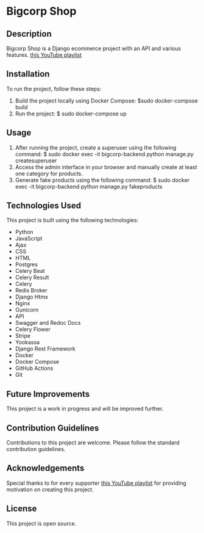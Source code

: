 # Bigcorp Shop

## Description
Bigcorp Shop is a Django ecommerce project with an API and various features.
[this YouTube playlist](https://www.youtube.com/playlist?list=PLDJd4Vk8aVpGxeF2BS0s3rwmDrj3aEwwx)

## Installation
To run the project, follow these steps:
1. Build the project locally using Docker Compose: $sudo docker-compose build
2. Run the project: $ sudo docker-compose up

## Usage
1. After running the project, create a superuser using the following command: $ sudo docker exec -it bigcorp-backend python manage.py createsuperuser
2. Access the admin interface in your browser and manually create at least one category for products.
3. Generate fake products using the following command: $ sudo docker exec -it bigcorp-backend python manage.py fakeproducts

## Technologies Used
This project is built using the following technologies:
- Python
- JavaScript
- Ajax
- CSS
- HTML
- Postgres
- Celery Beat
- Celery Result
- Celery
- Redis Broker
- Django Htmx
- Nginx
- Gunicorn
- API
- Swagger and Redoc Docs
- Celery Flower
- Stripe
- Yookassa
- Django Rest Framework
- Docker
- Docker Compose
- GitHub Actions
- Git

## Future Improvements
This project is a work in progress and will be improved further.

## Contribution Guidelines
Contributions to this project are welcome. Please follow the standard contribution guidelines.

## Acknowledgements
Special thanks to for every supporter [this YouTube playlist](https://www.youtube.com/playlist?list=PLDJd4Vk8aVpGxeF2BS0s3rwmDrj3aEwwx) for providing motivation on creating this project.

## License
This project is open source.